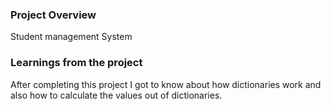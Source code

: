 ### Project Overview

 Student management System


### Learnings from the project

 After completing this project I got to know about how dictionaries work and also how to calculate the values out of dictionaries.


